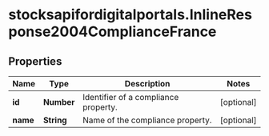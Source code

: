 # stocksapifordigitalportals.InlineResponse2004ComplianceFrance

## Properties

Name | Type | Description | Notes
------------ | ------------- | ------------- | -------------
**id** | **Number** | Identifier of a compliance property. | [optional] 
**name** | **String** | Name of the compliance property. | [optional] 


